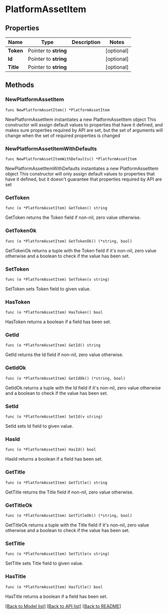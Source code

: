 # PlatformAssetItem

## Properties

Name | Type | Description | Notes
------------ | ------------- | ------------- | -------------
**Token** | Pointer to **string** |  | [optional] 
**Id** | Pointer to **string** |  | [optional] 
**Title** | Pointer to **string** |  | [optional] 

## Methods

### NewPlatformAssetItem

`func NewPlatformAssetItem() *PlatformAssetItem`

NewPlatformAssetItem instantiates a new PlatformAssetItem object
This constructor will assign default values to properties that have it defined,
and makes sure properties required by API are set, but the set of arguments
will change when the set of required properties is changed

### NewPlatformAssetItemWithDefaults

`func NewPlatformAssetItemWithDefaults() *PlatformAssetItem`

NewPlatformAssetItemWithDefaults instantiates a new PlatformAssetItem object
This constructor will only assign default values to properties that have it defined,
but it doesn't guarantee that properties required by API are set

### GetToken

`func (o *PlatformAssetItem) GetToken() string`

GetToken returns the Token field if non-nil, zero value otherwise.

### GetTokenOk

`func (o *PlatformAssetItem) GetTokenOk() (*string, bool)`

GetTokenOk returns a tuple with the Token field if it's non-nil, zero value otherwise
and a boolean to check if the value has been set.

### SetToken

`func (o *PlatformAssetItem) SetToken(v string)`

SetToken sets Token field to given value.

### HasToken

`func (o *PlatformAssetItem) HasToken() bool`

HasToken returns a boolean if a field has been set.

### GetId

`func (o *PlatformAssetItem) GetId() string`

GetId returns the Id field if non-nil, zero value otherwise.

### GetIdOk

`func (o *PlatformAssetItem) GetIdOk() (*string, bool)`

GetIdOk returns a tuple with the Id field if it's non-nil, zero value otherwise
and a boolean to check if the value has been set.

### SetId

`func (o *PlatformAssetItem) SetId(v string)`

SetId sets Id field to given value.

### HasId

`func (o *PlatformAssetItem) HasId() bool`

HasId returns a boolean if a field has been set.

### GetTitle

`func (o *PlatformAssetItem) GetTitle() string`

GetTitle returns the Title field if non-nil, zero value otherwise.

### GetTitleOk

`func (o *PlatformAssetItem) GetTitleOk() (*string, bool)`

GetTitleOk returns a tuple with the Title field if it's non-nil, zero value otherwise
and a boolean to check if the value has been set.

### SetTitle

`func (o *PlatformAssetItem) SetTitle(v string)`

SetTitle sets Title field to given value.

### HasTitle

`func (o *PlatformAssetItem) HasTitle() bool`

HasTitle returns a boolean if a field has been set.


[[Back to Model list]](../README.md#documentation-for-models) [[Back to API list]](../README.md#documentation-for-api-endpoints) [[Back to README]](../README.md)



